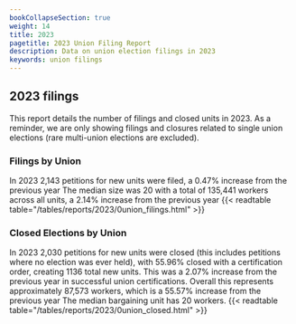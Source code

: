 ```yaml
---
bookCollapseSection: true
weight: 14
title: 2023
pagetitle: 2023 Union Filing Report
description: Data on union election filings in 2023
keywords: union filings
---
```


## 2023 filings

This report details the number of filings and closed units in 2023. As a reminder, we are only showing filings and closures related to single union elections (rare multi-union elections are excluded).

### Filings by Union
In 2023 2,143 petitions for new units were filed, a 0.47% increase from the previous year The median size was 20 with a total of 135,441 workers across all units, a 2.14% increase from the previous year
{{< readtable table="/tables/reports/2023/0union_filings.html" >}}

### Closed Elections by Union
In 2023 2,030 petitions for new units were closed (this includes petitions where no election was ever held), with 55.96% closed with a certification order, creating 1136 total new units. This was a 2.07% increase from the previous year in successful union certifications. Overall this represents approximately 87,573 workers, which is a 55.57% increase from the previous year The median bargaining unit has 20 workers.
{{< readtable table="/tables/reports/2023/0union_closed.html" >}}
